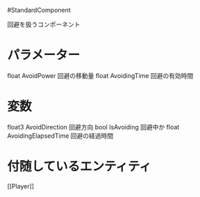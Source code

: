 #StandardComponent 

回避を扱うコンポーネント

# パラメーター
float AvoidPower 回避の移動量
float AvoidingTime 回避の有効時間

# 変数
float3 AvoidDirection 回避方向
bool IsAvoiding 回避中か
float AvoidingElapsedTime 回避の経過時間

# 付随しているエンティティ
[[Player]]